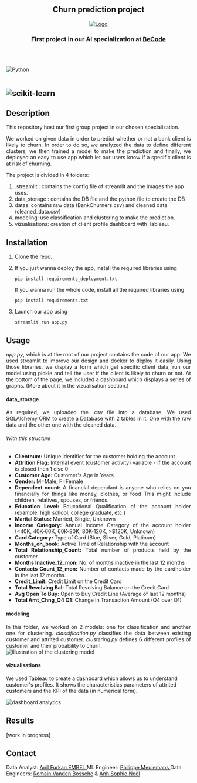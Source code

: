 <h2 align="center"> Churn prediction project </h2>

<p align="center"><a href="https://github.com/anilembel/Churn_Prediction_Becode">
<img src=".streamlit/BeCode_color.png" alt="Logo"></a></p>
<h3 align="center">First project in our AI specialization at <a href="https://github.com/becodeorg"><strong>BeCode</strong></a></h3><br><br>

![Python](https://img.shields.io/badge/python-3670A0?style=for-the-badge&logo=python&logoColor=ffdd54)

<img title="" src="https://img.shields.io/badge/Streamlit-FF4B4B?style=for-the-badge&logo=Streamlit&logoColor=white" alt="">

## ![scikit-learn](https://img.shields.io/badge/scikit--learn-%23F7931E.svg?style=for-the-badge&logo=scikit-learn&logoColor=white)



## Description

This repository host our first group project in our chosen specialization.

<div align="justify">
We worked on given data in order to predict whether or not a bank client is
 likely to churn. In order to do so, we analyzed the data to define 
different clusters, we then trained a model to make the prediction and 
finally, we deployed an easy to use app which let our users know if a 
specific client is at risk of churning.
</div>

</div>

The project is divided in 4 folders:

1. .streamlit : contains the config file of streamlit and the images the app uses.`
2. data_storage : contains the DB file and the python file to create the DB
3. datas: contains raw data (BankChurners.csv) and cleaned data (cleaned_data.csv)
4. modeling: use classification and clustering to make the prediction.
5. vizualisations: creation of client profile dashboard with Tableau.

## Installation

1. Clone the repo.

2. If you just wanna deploy the app, install the required libraries using
   
   ```
   pip install requirements_deployment.txt
   ```
   
   If you wanna run the whole code, install all the required libraries using
   
   ```
   pip install requirements.txt
   ```

3. Launch our app using
   
   ```
   streamlit run app.py
   ```

## Usage

<div align="justify">
<i>app.py</i>, which is at the root of our project contains the code of our app.
We used streamlit to improve our design and docker to deploy it easily. Using those libraries, we display a form which get specific client data, run our model using pickle and tell the user if the client is likely to churn or not.
At the bottom of the page, we included a dashboard which displays a series of graphs. (More about it in the vizualisation section.)
</div>

#### data_storage

<div align="justify">
As required, we uploaded the .csv file into a database.
We used SQLAlchemy ORM to create a Database with 2 tables in it. One with the raw data and the other one with the cleaned data.
</div>

<div align="justify">
<h6>With this structure </h6>
<ul>
  <li><strong>Clientnum:</strong> Unique identifier for the customer holding the account</li>
  <li><strong>Attrition Flag:</strong> Internal event (customer activity) variable - if the account is closed then 1 else 0</li>
  <li><strong>Customer Age:</strong> Customer's Age in Years</li>
  <li><strong>Gender:</strong> M=Male, F=Female</li>
  <li><strong>Dependent count:</strong> A financial dependant is anyone who relies on you financially for things like money, clothes, or food This might include children, relatives, spouses, or friends.</li>
  <li><strong>Education Level:</strong> Educational Qualification of the account holder (example: high school, college graduate, etc.)</li>
  <li><strong>Marital Status:</strong> Married, Single, Unknown</li>
  <li><strong>Income Category:</strong> Annual Income Category of the account holder (<40K, 40K-60K, 60K-80K, 80K-120K, >$120K, Unknown)</li>
  <li><strong>Card Category:</strong> Type of Card (Blue, Silver, Gold, Platinum)</li>
  <li><strong>Months_on_book:</strong> Active Time of Relationship with the account</li>
  <li><strong>Total Relationship_Count:</strong> Total number of products held by the customer</li>
  <li><strong>Months Inactive_12_mon:</strong> No. of months inactive in the last 12 months</li>
  <li><strong>Contacts Count_12_mon:</strong> Number of contacts made by the cardholder in the last 12 months.</li>
  <li><strong>Credit_Limit:</strong> Credit Limit on the Credit Card</li>
  <li><strong>Total Revolving Bal:</strong> Total Revolving Balance on the Credit Card</li>
  <li><strong>Avg Open To Buy:</strong> Open to Buy Credit Line (Average of last 12 months)</li>
  <li><strong>Total Amt_Chng_Q4 Q1:</strong> Change in Transaction Amount (Q4 over Q1)</li>
</ul>
</div>

#### modeling

<div align="justify">
In this folder, we worked on 2 models: one for classification and another one for clustering.
<i>classification.py</i> classifies the data between existing customer and attrited customer.
<i>clustering.py</i> defines 6 different profiles of customer and their probability to churn.
</div>

<img src=".streamlit/clustering_illu.png" alt="illustration of the clustering model">

#### vizualisations

We used Tableau to create a dashboard which allows us to understand customer's profiles.
It shows the characteristics parameters of attrited customers and the KPI of the data (in numerical form).

<img title="" src="file:///Users/cecilewinand/Desktop/Churn_Prediction_Becode-Complet-Lundi/visualizations/Images/0.2-Dashboard Analytics.png" alt="dashboard analytics">

## Results

[work in progress]

## Contact

Data Analyst: [Anil Furkan EMBEL
](https://github.com/anilembel)ML Engineer: [Philippe Meulemans
](https://github.com/Laverdure77)Data Engineers: [Romain Vanden Bossche](https://github.com/vdbromain) & [Anh Sophie Noël](https://github.com/AnhSN)
